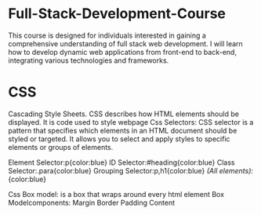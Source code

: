 # Full-Stack-Development-Course
This course is designed for individuals interested in gaining a comprehensive understanding of full stack web development. I will learn how to develop dynamic web applications from front-end to back-end, integrating various technologies and frameworks.


# CSS
Cascading Style Sheets.
CSS describes how HTML elements should be displayed.
It is code used to style webpage
Css Selectors: CSS selector is a pattern that specifies which elements in an HTML document should be styled or targeted. It allows you to select and apply styles to specific elements or groups of elements.

Element Selector:p{color:blue}
ID Selector:#heading{color:blue}
Class Selector:.para{color:blue}
Grouping Selector:p,h1{color:blue}
*(All elements):*{color:blue}

Css Box model: is a box that wraps around every html element
Box Modelcomponents: 
Margin 
Border
Padding
Content
